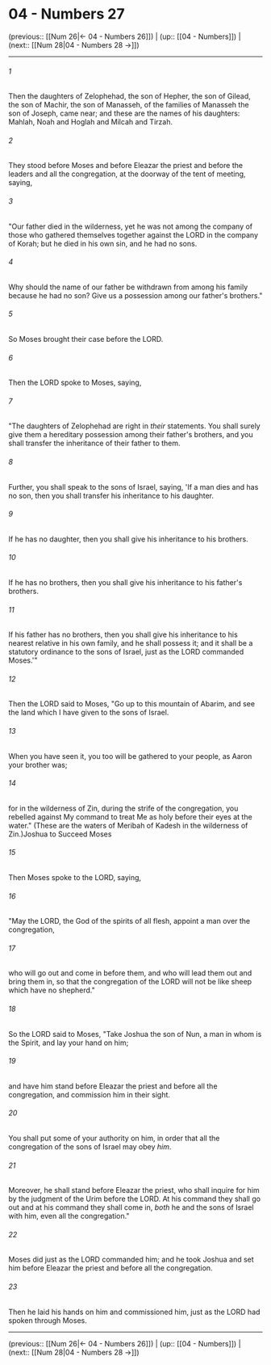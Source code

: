 # 04 - Numbers 27

(previous:: [[Num 26|← 04 - Numbers 26]]) | (up:: [[04 - Numbers]]) | (next:: [[Num 28|04 - Numbers 28 →]])

***


###### 1 
Then the daughters of Zelophehad, the son of Hepher, the son of Gilead, the son of Machir, the son of Manasseh, of the families of Manasseh the son of Joseph, came near; and these are the names of his daughters: Mahlah, Noah and Hoglah and Milcah and Tirzah. 

###### 2 
They stood before Moses and before Eleazar the priest and before the leaders and all the congregation, at the doorway of the tent of meeting, saying, 

###### 3 
"Our father died in the wilderness, yet he was not among the company of those who gathered themselves together against the LORD in the company of Korah; but he died in his own sin, and he had no sons. 

###### 4 
Why should the name of our father be withdrawn from among his family because he had no son? Give us a possession among our father's brothers." 

###### 5 
So Moses brought their case before the LORD. 

###### 6 
Then the LORD spoke to Moses, saying, 

###### 7 
"The daughters of Zelophehad are right in _their_ statements. You shall surely give them a hereditary possession among their father's brothers, and you shall transfer the inheritance of their father to them. 

###### 8 
Further, you shall speak to the sons of Israel, saying, 'If a man dies and has no son, then you shall transfer his inheritance to his daughter. 

###### 9 
If he has no daughter, then you shall give his inheritance to his brothers. 

###### 10 
If he has no brothers, then you shall give his inheritance to his father's brothers. 

###### 11 
If his father has no brothers, then you shall give his inheritance to his nearest relative in his own family, and he shall possess it; and it shall be a statutory ordinance to the sons of Israel, just as the LORD commanded Moses.'" 

###### 12 
Then the LORD said to Moses, "Go up to this mountain of Abarim, and see the land which I have given to the sons of Israel. 

###### 13 
When you have seen it, you too will be gathered to your people, as Aaron your brother was; 

###### 14 
for in the wilderness of Zin, during the strife of the congregation, you rebelled against My command to treat Me as holy before their eyes at the water." (These are the waters of Meribah of Kadesh in the wilderness of Zin.)Joshua to Succeed Moses 

###### 15 
Then Moses spoke to the LORD, saying, 

###### 16 
"May the LORD, the God of the spirits of all flesh, appoint a man over the congregation, 

###### 17 
who will go out and come in before them, and who will lead them out and bring them in, so that the congregation of the LORD will not be like sheep which have no shepherd." 

###### 18 
So the LORD said to Moses, "Take Joshua the son of Nun, a man in whom is the Spirit, and lay your hand on him; 

###### 19 
and have him stand before Eleazar the priest and before all the congregation, and commission him in their sight. 

###### 20 
You shall put some of your authority on him, in order that all the congregation of the sons of Israel may obey _him_. 

###### 21 
Moreover, he shall stand before Eleazar the priest, who shall inquire for him by the judgment of the Urim before the LORD. At his command they shall go out and at his command they shall come in, _both_ he and the sons of Israel with him, even all the congregation." 

###### 22 
Moses did just as the LORD commanded him; and he took Joshua and set him before Eleazar the priest and before all the congregation. 

###### 23 
Then he laid his hands on him and commissioned him, just as the LORD had spoken through Moses.

***

(previous:: [[Num 26|← 04 - Numbers 26]]) | (up:: [[04 - Numbers]]) | (next:: [[Num 28|04 - Numbers 28 →]])
